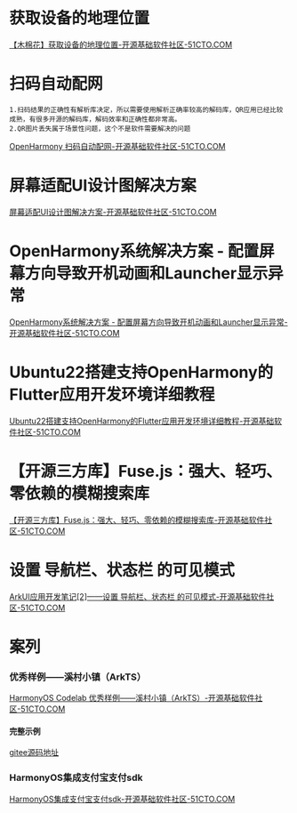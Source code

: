# 获取设备的地理位置
[【木棉花】获取设备的地理位置-开源基础软件社区-51CTO.COM](https://ost.51cto.com/posts/27176)
# 扫码自动配网
	1.扫码结果的正确性有解析库决定，所以需要使用解析正确率较高的解码库，QR应用已经比较成熟，有很多开源的解码库，解码效率和正确性都非常高。
	2.QR图片丢失属于场景性问题，这个不是软件需要解决的问题
[OpenHarmony 扫码自动配网-开源基础软件社区-51CTO.COM](https://ost.51cto.com/posts/27040)
# 屏幕适配UI设计图解决方案
[屏幕适配UI设计图解决方案-开源基础软件社区-51CTO.COM](https://ost.51cto.com/posts/3329)
# OpenHarmony系统解决方案 - 配置屏幕方向导致开机动画和Launcher显示异常
[OpenHarmony系统解决方案 - 配置屏幕方向导致开机动画和Launcher显示异常-开源基础软件社区-51CTO.COM](https://ost.51cto.com/posts/25172)
# Ubuntu22搭建支持OpenHarmony的Flutter应用开发环境详细教程
[Ubuntu22搭建支持OpenHarmony的Flutter应用开发环境详细教程-开源基础软件社区-51CTO.COM](https://ost.51cto.com/posts/27008#_12)

# 【开源三方库】Fuse.js：强大、轻巧、零依赖的模糊搜索库
[【开源三方库】Fuse.js：强大、轻巧、零依赖的模糊搜索库-开源基础软件社区-51CTO.COM](https://ost.51cto.com/posts/26995)

# 设置 导航栏、状态栏 的可见模式
[ArkUI应用开发笔记[2]——设置 导航栏、状态栏 的可见模式-开源基础软件社区-51CTO.COM](https://ost.51cto.com/posts/26895)

# 案列
### 优秀样例——溪村小镇（ArkTS）
[HarmonyOS Codelab 优秀样例——溪村小镇（ArkTS）-开源基础软件社区-51CTO.COM](https://ost.51cto.com/posts/26527)
#### 完整示例
​[​gitee源码地址](https://gitee.com/harmonyos/codelabs/tree/master/OxHornCampus)

### HarmonyOS集成支付宝支付sdk
[HarmonyOS集成支付宝支付sdk-开源基础软件社区-51CTO.COM](https://ost.51cto.com/posts/8161)
